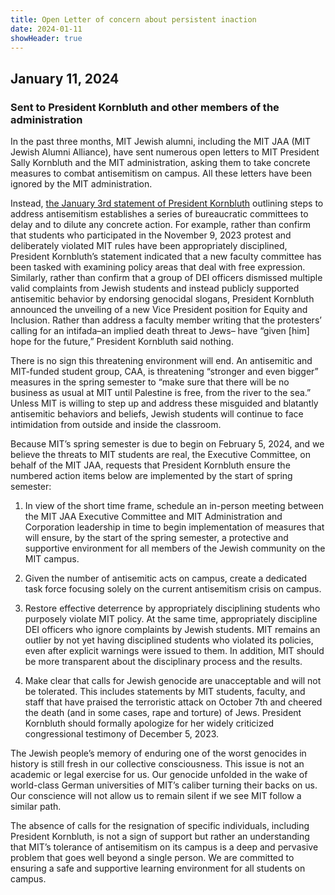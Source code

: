 ```yaml
---
title: Open Letter of concern about persistent inaction
date: 2024-01-11
showHeader: true
---
```


## January 11, 2024

### Sent to President Kornbluth and other members of the administration

In the past three months, MIT Jewish alumni, including the MIT JAA (MIT Jewish Alumni Alliance), have sent numerous open letters to MIT President Sally Kornbluth and the MIT administration, asking them to take concrete measures to combat antisemitism on campus. All these letters have been ignored by the MIT administration. 

Instead, [the January 3rd statement of President Kornbluth](https://mit.imodules.com/controls/email_marketing/view_in_browser.aspx?sid=1314&gid=13&sendId=4949313&ecatid=1433&puid=46e88c05-384e-4c33-95c1-bc65b145bdb5) outlining steps to address antisemitism establishes a series of bureaucratic committees to delay and to dilute any concrete action. For example, rather than confirm that students who participated in the November 9, 2023 protest and deliberately violated MIT rules have been appropriately disciplined, President Kornbluth’s statement indicated that a new faculty committee has been tasked with examining policy areas that deal with free expression. Similarly, rather than confirm that a group of DEI officers dismissed multiple valid complaints from Jewish students and instead publicly supported antisemitic behavior by endorsing genocidal slogans, President Kornbluth announced the unveiling of a new Vice President position for Equity and Inclusion. Rather than address a faculty member writing that the protesters’ calling for an intifada–an implied death threat to Jews– have “given [him] hope for the future,” President Kornbluth said nothing.

There is no sign this threatening environment will end. An antisemitic and MIT-funded student group, CAA, is threatening “stronger and even bigger” measures in the spring semester to “make sure that there will be no business as usual at MIT until Palestine is free, from the river to the sea.” Unless MIT is willing to step up and address these misguided and blatantly antisemitic behaviors and beliefs, Jewish students will continue to face intimidation from outside and inside the classroom.

Because MIT’s spring semester is due to begin on February 5, 2024, and we believe the threats to MIT students are real, the Executive Committee, on behalf of the MIT JAA, requests that President Kornbluth ensure the numbered action items below are implemented by the start of spring semester:

1) In view of the short time frame, schedule an in-person meeting between the MIT JAA Executive Committee and MIT Administration and Corporation leadership in time to begin implementation of measures that will ensure, by the start of the spring semester, a protective and supportive environment for all members of the Jewish community on the MIT campus.

2) Given the number of antisemitic acts on campus, create a dedicated task force focusing solely on the current antisemitism crisis on campus.

3) Restore effective deterrence by appropriately disciplining students who purposely violate MIT policy. At the same time, appropriately discipline DEI officers who ignore complaints by Jewish students. MIT remains an outlier by not yet having disciplined students who violated its policies, even after explicit warnings were issued to them. In addition, MIT should be more transparent about the disciplinary process and the results.

4) Make clear that calls for Jewish genocide are unacceptable and will not be tolerated. This includes statements by MIT students, faculty, and staff that have praised the terroristic attack on October 7th and cheered the death (and in some cases, rape and torture) of Jews. President Kornbluth should formally apologize for her widely criticized congressional testimony of December 5, 2023.

The Jewish people’s memory of enduring one of the worst genocides in history is still fresh in our collective consciousness. This issue is not an academic or legal exercise for us. Our genocide unfolded in the wake of world-class German universities of MIT’s caliber turning their backs on us. Our conscience will not allow us to remain silent if we see MIT follow a similar path. 

The absence of calls for the resignation of specific individuals, including President Kornbluth, is not a sign of support but rather an understanding that MIT’s tolerance of antisemitism on its campus is a deep and pervasive problem that goes well beyond a single person. We are committed to ensuring a safe and supportive learning environment for all students on campus.